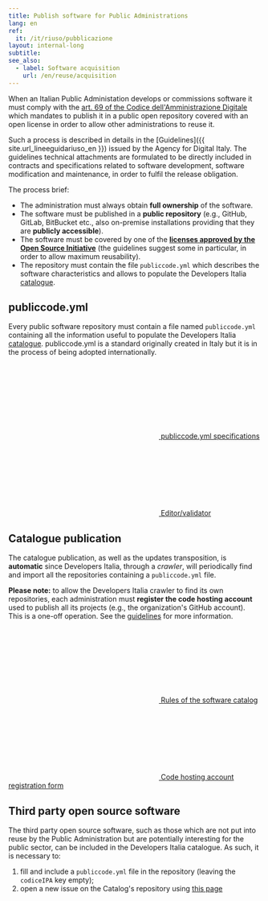 ```yaml
---
title: Publish software for Public Administrations
lang: en
ref:
  it: /it/riuso/pubblicazione
layout: internal-long
subtitle:
see_also:
  - label: Software acquisition
    url: /en/reuse/acquisition
---
```


When an Italian Public Administation develops or commissions software it must
comply with the [art. 69 of the Codice dell'Amministrazione
Digitale](https://docs.italia.it/italia/piano-triennale-ict/codice-amministrazione-digitale-docs/it/v2017-12-13/_rst/capo6_art69.html)
which mandates to publish it in a public open repository covered with an open license
in order to allow other administrations to reuse it.

Such a process is described in details in the [Guidelines]({{
site.url_lineeguidariuso_en }}) issued by the Agency for Digital Italy. The
guidelines technical attachments are formulated to be directly
included in contracts and specifications related to software development,
software modification and maintenance, in order to fulfil the
release obligation.

The process brief:

- The administration must always obtain **full ownership** of the software.
- The software must be published in a **public repository** (e.g., GitHub,
  GitLab, BitBucket etc., also on-premise installations providing that they are **publicly
  accessible**).
- The software must be covered by one of the **[licenses approved by the Open
  Source Initiative](https://opensource.org/licenses)** (the guidelines suggest
  some in particular, in order to allow maximum reusability).
- The repository must contain the file `publiccode.yml` which describes the
  software characteristics and allows to populate the Developers Italia
  [catalogue](/en/software).

## publiccode.yml

Every public software repository must contain a file named `publiccode.yml`
containing all the information useful to populate the Developers Italia
[catalogue](/en/software). publiccode.yml is a standard originally created in
Italy but it is in the process of being adopted internationally.

<a class="btn  btn-outline-primary" href="https://docs.italia.it/italia/developers-italia/publiccodeyml-en/en/master/"><svg class="icon icon-sm icon-primary"><use xlink:href="/assets/svg/sprites.svg#it-file"></use></svg> publiccode.yml specifications</a>
<a class="btn btn-primary" href="https://publiccode-editor.developers.italia.it/"><svg class="icon icon-sm icon-white"><use xlink:href="/assets/svg/sprites.svg#it-pencil"></use></svg> Editor/validator</a>

## Catalogue publication

The catalogue publication, as well as the updates transposition, is **automatic**
since Developers Italia, through a *crawler*, will periodically find and import
all the repositories containing a `publiccode.yml` file.


**Please note:** to allow the Developers Italia crawler to find its own
repositories, each administration must **register the code hosting account**
used to publish all its projects (e.g., the organization's GitHub account). This
is a one-off operation. See the [guidelines](https://docs.italia.it/italia/developers-italia/gl-acquisition-and-reuse-software-for-pa-docs/en/stabile/attachments/annex-A-Guide-to-publishing-software-as-open-source.html#identifying-the-code-hosting-tool) for more information.

<a class="btn  btn-outline-primary" href="https://docs.italia.it/italia/developers-italia/policy-inserimento-catalogo-docs/it/stabile/"><svg class="icon icon-sm icon-primary"><use xlink:href="/assets/svg/sprites.svg#it-file"></use></svg> Rules of the software catalog</a>
<a class="btn btn-primary" href="https://onboarding.developers.italia.it/"><svg class="icon icon-sm icon-white"><use xlink:href="/assets/svg/sprites.svg#it-plus-circle"></use></svg> Code hosting account registration form</a>

## Third party open source software

The third party open source software, such as those which are not put into
reuse by the Public Administration but are potentially interesting for the
public sector, can be included in the Developers Italia catalogue. As such, it is
necessary to:

1. fill and include a `publiccode.yml` file in the repository (leaving the `codiceIPA` key empty);
2. open a new issue on the Catalog's repository using [this page](https://github.com/italia/developers.italia.it/issues/new?assignees=&labels=&projects=&template=add_new_software.yaml)
